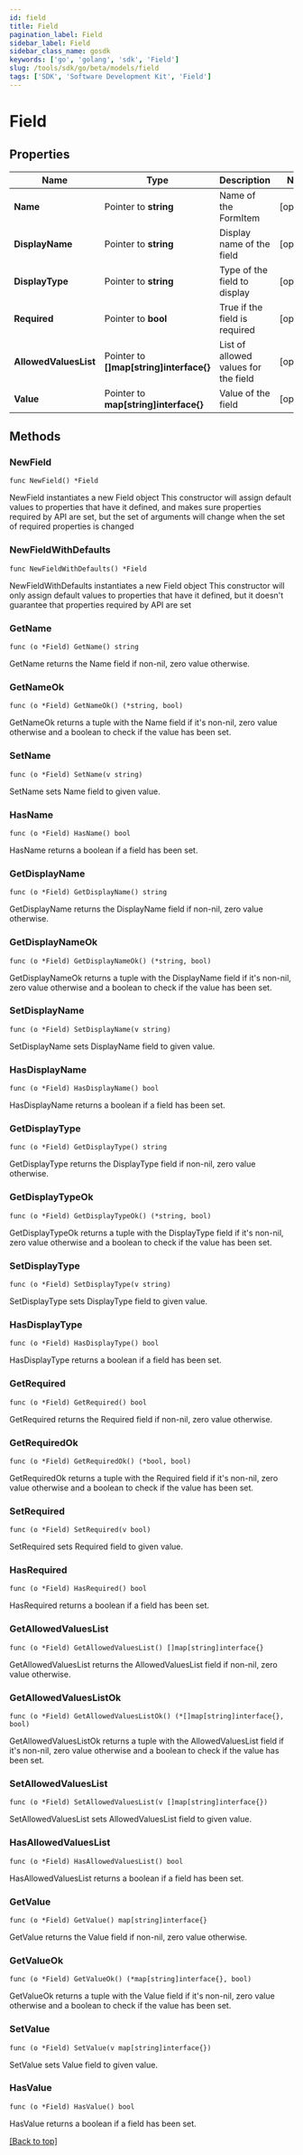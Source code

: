 ```yaml
---
id: field
title: Field
pagination_label: Field
sidebar_label: Field
sidebar_class_name: gosdk
keywords: ['go', 'golang', 'sdk', 'Field'] 
slug: /tools/sdk/go/beta/models/field
tags: ['SDK', 'Software Development Kit', 'Field']
---
```


# Field

## Properties

Name | Type | Description | Notes
------------ | ------------- | ------------- | -------------
**Name** |  Pointer to **string** | Name of the FormItem | [optional] 
**DisplayName** |  Pointer to **string** | Display name of the field | [optional] 
**DisplayType** |  Pointer to **string** | Type of the field to display | [optional] 
**Required** |  Pointer to **bool** | True if the field is required | [optional] 
**AllowedValuesList** |  Pointer to **[]map[string]interface{}** | List of allowed values for the field | [optional] 
**Value** |  Pointer to **map[string]interface{}** | Value of the field | [optional] 

## Methods

### NewField

`func NewField() *Field`

NewField instantiates a new Field object
This constructor will assign default values to properties that have it defined,
and makes sure properties required by API are set, but the set of arguments
will change when the set of required properties is changed

### NewFieldWithDefaults

`func NewFieldWithDefaults() *Field`

NewFieldWithDefaults instantiates a new Field object
This constructor will only assign default values to properties that have it defined,
but it doesn't guarantee that properties required by API are set

### GetName

`func (o *Field) GetName() string`

GetName returns the Name field if non-nil, zero value otherwise.

### GetNameOk

`func (o *Field) GetNameOk() (*string, bool)`

GetNameOk returns a tuple with the Name field if it's non-nil, zero value otherwise
and a boolean to check if the value has been set.

### SetName

`func (o *Field) SetName(v string)`

SetName sets Name field to given value.

### HasName

`func (o *Field) HasName() bool`

HasName returns a boolean if a field has been set.

### GetDisplayName

`func (o *Field) GetDisplayName() string`

GetDisplayName returns the DisplayName field if non-nil, zero value otherwise.

### GetDisplayNameOk

`func (o *Field) GetDisplayNameOk() (*string, bool)`

GetDisplayNameOk returns a tuple with the DisplayName field if it's non-nil, zero value otherwise
and a boolean to check if the value has been set.

### SetDisplayName

`func (o *Field) SetDisplayName(v string)`

SetDisplayName sets DisplayName field to given value.

### HasDisplayName

`func (o *Field) HasDisplayName() bool`

HasDisplayName returns a boolean if a field has been set.

### GetDisplayType

`func (o *Field) GetDisplayType() string`

GetDisplayType returns the DisplayType field if non-nil, zero value otherwise.

### GetDisplayTypeOk

`func (o *Field) GetDisplayTypeOk() (*string, bool)`

GetDisplayTypeOk returns a tuple with the DisplayType field if it's non-nil, zero value otherwise
and a boolean to check if the value has been set.

### SetDisplayType

`func (o *Field) SetDisplayType(v string)`

SetDisplayType sets DisplayType field to given value.

### HasDisplayType

`func (o *Field) HasDisplayType() bool`

HasDisplayType returns a boolean if a field has been set.

### GetRequired

`func (o *Field) GetRequired() bool`

GetRequired returns the Required field if non-nil, zero value otherwise.

### GetRequiredOk

`func (o *Field) GetRequiredOk() (*bool, bool)`

GetRequiredOk returns a tuple with the Required field if it's non-nil, zero value otherwise
and a boolean to check if the value has been set.

### SetRequired

`func (o *Field) SetRequired(v bool)`

SetRequired sets Required field to given value.

### HasRequired

`func (o *Field) HasRequired() bool`

HasRequired returns a boolean if a field has been set.

### GetAllowedValuesList

`func (o *Field) GetAllowedValuesList() []map[string]interface{}`

GetAllowedValuesList returns the AllowedValuesList field if non-nil, zero value otherwise.

### GetAllowedValuesListOk

`func (o *Field) GetAllowedValuesListOk() (*[]map[string]interface{}, bool)`

GetAllowedValuesListOk returns a tuple with the AllowedValuesList field if it's non-nil, zero value otherwise
and a boolean to check if the value has been set.

### SetAllowedValuesList

`func (o *Field) SetAllowedValuesList(v []map[string]interface{})`

SetAllowedValuesList sets AllowedValuesList field to given value.

### HasAllowedValuesList

`func (o *Field) HasAllowedValuesList() bool`

HasAllowedValuesList returns a boolean if a field has been set.

### GetValue

`func (o *Field) GetValue() map[string]interface{}`

GetValue returns the Value field if non-nil, zero value otherwise.

### GetValueOk

`func (o *Field) GetValueOk() (*map[string]interface{}, bool)`

GetValueOk returns a tuple with the Value field if it's non-nil, zero value otherwise
and a boolean to check if the value has been set.

### SetValue

`func (o *Field) SetValue(v map[string]interface{})`

SetValue sets Value field to given value.

### HasValue

`func (o *Field) HasValue() bool`

HasValue returns a boolean if a field has been set.


[[Back to top]](#) 


